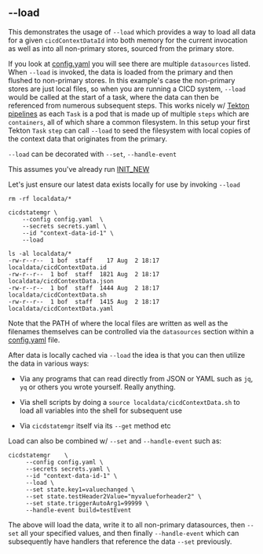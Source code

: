 ## --load 

This demonstrates the usage of `--load` which provides a way to load all data for a given `cicdContextDataId` into both memory for the current invocation as well as into all non-primary stores, sourced from the primary store. 

If you look at [config.yaml](config.yaml) you will see there are multiple `datasources` listed. When `--load` is invoked, the data is loaded from the primary and then flushed to non-primary stores. In this example's case the non-primary stores are just local files, so when you are running a CICD system, `--load` would be called at the start of a task, where the data can then be referenced from numerous subsequent steps. This works nicely w/ [Tekton pipelines](https://github.com/tektoncd/pipeline) as each `Task` is a pod that is made up of multiple `steps` which are `containers`, all of which share a common filesystem. In this setup your first Tekton `Task` `step` can call `--load` to seed the filesystem with local copies of the context data that originates from the primary.

`--load` can be decorated with `--set`, `--handle-event` 

This assumes you've already run [INIT_NEW](INIT_NEW.md)

Let's just ensure our latest data exists locally for use by invoking `--load` 
```
rm -rf localdata/*

cicdstatemgr \
    --config config.yaml  \
    --secrets secrets.yaml \
    --id "context-data-id-1" \
    --load

ls -al localdata/*
-rw-r--r--  1 bof  staff    17 Aug  2 18:17 localdata/cicdContextData.id
-rw-r--r--  1 bof  staff  1821 Aug  2 18:17 localdata/cicdContextData.json
-rw-r--r--  1 bof  staff  1444 Aug  2 18:17 localdata/cicdContextData.sh
-rw-r--r--  1 bof  staff  1415 Aug  2 18:17 localdata/cicdContextData.yaml
```

Note that the PATH of where the local files are written as well as the filenames themselves can be controlled via the `datasources` section within a [config.yaml](config.yaml) file.

After data is locally cached via `--load` the idea is that you can then utilize the data in various ways:

* Via any programs that can read directly from JSON or YAML such as `jq`, `yq` or others you wrote yourself. Really anything.
  
* Via shell scripts by doing a `source localdata/cicdContextData.sh` to load all variables into the shell for subsequent use

* Via `cicdstatemgr` itself via its `--get` method etc


Load can also be combined w/ `--set` and `--handle-event` such as:
```
cicdstatemgr    \
     --config config.yaml \
     --secrets secrets.yaml \
     --id "context-data-id-1" \
     --load \
     --set state.key1=valuechanged \
     --set state.testHeader2Value="myvalueforheader2" \
     --set state.triggerAutoArg1=99999 \
     --handle-event build=testEvent
```

The above will load the data, write it to all non-primary datasources, then `--set` all your specified values, and then finally `--handle-event` which can subsequently have handlers that reference the data `--set` previously.